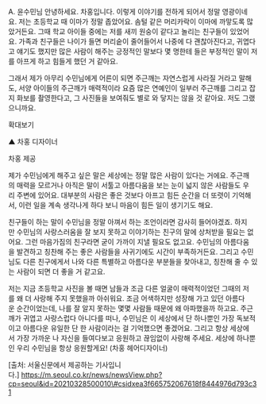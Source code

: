 A. 윤수민님 안녕하세요. 차홍입니다. 이렇게 이야기를 전하게 되어서 정말 영광이네요. 저는 초등학교 때 이마가 정말 좁았어요. 솜털 같은 머리카락이 이마에 까맣도록 많았거든요. 그때 학교 아이들 중에는 저를 새끼 원숭이 같다고 놀리는 친구들이 있었어요. 가족과 친구들은 나이가 들면 머리숱이 줄어들어서 나중에 다 괜찮아진다고, 귀엽다고 얘기도 했지만 많은 사람이 해주는 긍정적인 말보다 몇 명한테 들은 부정적인 말이 저를 아프게 하고 힘들게 했던 거 같아요.

그래서 제가 아무리 수민님에게 어른이 되면 주근깨는 자연스럽게 사라질 거라고 말해도, 서양 아이들의 주근깨가 매력적이라 요즘 많은 연예인이 일부러 주근깨를 그리고 잡지 화보를 촬영한다고, 그 사진들을 보여줘도 별로 와 닿지는 않을 것 같아요. 저도 그랬으니까요.

확대보기

▲ 차홍 디자이너

차홍 제공

제가 수민님에게 해주고 싶은 말은 세상에는 정말 많은 사람이 있다는 거에요. 주근깨의 매력을 모르거나 아직은 말이 서툴고 아름다움을 보는 눈이 넓지 않은 사람들도 우리 주변에 있어요. 대부분의 사람은 좋은 것보다 아프고 힘든 순간을 더 또렷이 기억해서, 이런 일을 계속 생각나게 하다 보니 마음이 힘든 일이 생기기도 해요.

친구들이 하는 말이 수민님을 정말 아껴서 하는 조언이라면 감사히 들어야겠죠. 하지만 수민님의 사랑스러움을 잘 보지 못하고 이야기하는 친구의 말에 상처받을 필요는 없어요. 그런 마음가짐의 친구라면 굳이 가까이 지낼 필요도 없고요. 수민님의 아름다움을 발견하고 칭찬해 주는 좋은 사람들을 사귀기에도 시간이 부족하거든요. 그리고 수민님도 다른 친구에게서 나와 다른 특별하고 아름다운 부분들을 찾아내고, 칭찬해 줄 수 있는 사람이 되면 더 좋을 거 같고요.

저는 지금 초등학교 사진을 볼 때면 남들과 조금 다른 얼굴이 매력적이었던 그때의 저를 왜 더 사랑해 주지 못했을까 아쉬워요. 조금 어색하지만 성장해 가고 있던 아름다운 순간이었는데, 나를 잘 알지 못하는 몇몇 사람들 때문에 왜 아파했을까 하고요. 주근깨가 귀엽고 사랑스럽다 아니다를 떠나, 수민님은 이 세상에서 단 하나뿐인 가장 독보적이고 아름다운 유일한 단 한 사람이라는 걸 기억했으면 좋겠어요. 그리고 항상 세상에서 가장 가까운 나 자신을 들여다보고 응원하고 끊임없이 사랑해 주세요. 세상에 하나뿐인 우리 수민님을 항상 응원할게요! (차홍 헤어디자이너)

[출처: 서울신문에서 제공하는 기사입니다.] https://m.seoul.co.kr/news/newsView.php?cp=seoul&id=20210328500010\#csidxea3f665752067618f8444976d793c31